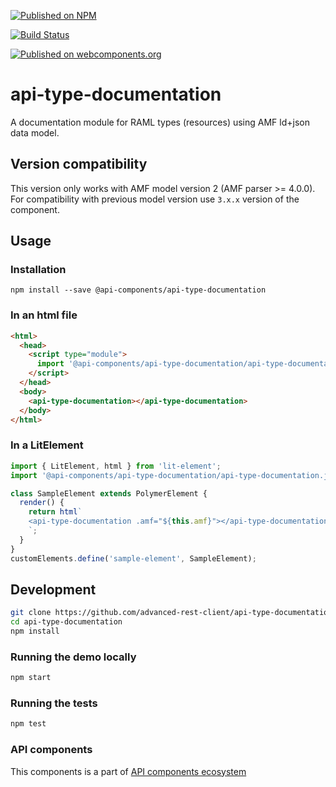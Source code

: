 [![Published on NPM](https://img.shields.io/npm/v/@api-components/api-type-documentation.svg)](https://www.npmjs.com/package/@api-components/api-type-documentation)

[![Build Status](https://travis-ci.org/advanced-rest-client/api-type-documentation.svg?branch=stage)](https://travis-ci.org/advanced-rest-client/api-type-documentation)

[![Published on webcomponents.org](https://img.shields.io/badge/webcomponents.org-published-blue.svg)](https://www.webcomponents.org/element/advanced-rest-client/api-type-documentation)

# api-type-documentation

A documentation module for RAML types (resources) using AMF ld+json data model.

## Version compatibility

This version only works with AMF model version 2 (AMF parser >= 4.0.0).
For compatibility with previous model version use `3.x.x` version of the component.

## Usage

### Installation
```
npm install --save @api-components/api-type-documentation
```

### In an html file

```html
<html>
  <head>
    <script type="module">
      import '@api-components/api-type-documentation/api-type-documentation.js';
    </script>
  </head>
  <body>
    <api-type-documentation></api-type-documentation>
  </body>
</html>
```

### In a LitElement

```js
import { LitElement, html } from 'lit-element';
import '@api-components/api-type-documentation/api-type-documentation.js';

class SampleElement extends PolymerElement {
  render() {
    return html`
    <api-type-documentation .amf="${this.amf}"></api-type-documentation>
    `;
  }
}
customElements.define('sample-element', SampleElement);
```

## Development

```sh
git clone https://github.com/advanced-rest-client/api-type-documentation
cd api-type-documentation
npm install
```

### Running the demo locally

```sh
npm start
```

### Running the tests
```sh
npm test
```

### API components

This components is a part of [API components ecosystem](https://elements.advancedrestclient.com/)
